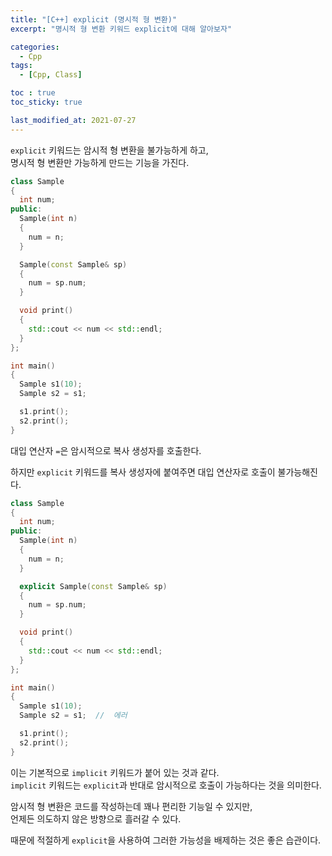 ```yaml
---
title: "[C++] explicit (명시적 형 변환)"
excerpt: "명시적 형 변환 키워드 explicit에 대해 알아보자"

categories:
  - Cpp
tags:
  - [Cpp, Class]

toc : true
toc_sticky: true

last_modified_at: 2021-07-27
---
```


`explicit` 키워드는 암시적 형 변환을 불가능하게 하고,   
명시적 형 변환만 가능하게 만드는 기능을 가진다.

```cpp
class Sample
{
  int num;
public:
  Sample(int n)
  {
    num = n;
  }

  Sample(const Sample& sp)
  {
    num = sp.num;
  }

  void print()
  {
    std::cout << num << std::endl;
  }
};

int main()
{
  Sample s1(10);
  Sample s2 = s1;

  s1.print();
  s2.print();
}
```

대입 연산자 `=`은 암시적으로 복사 생성자를 호출한다.

하지만 `explicit` 키워드를 복사 생성자에 붙여주면 대입 연산자로 호출이 불가능해진다.

```cpp
class Sample
{
  int num;
public:
  Sample(int n)
  {
    num = n;
  }

  explicit Sample(const Sample& sp)
  {
    num = sp.num;
  }

  void print()
  {
    std::cout << num << std::endl;
  }
};

int main()
{
  Sample s1(10);
  Sample s2 = s1;  //  에러

  s1.print();
  s2.print();
}
```

이는 기본적으로 `implicit` 키워드가 붙어 있는 것과 같다.   
`implicit` 키워드는 `explicit`과 반대로 암시적으로 호출이 가능하다는 것을 의미한다.

암시적 형 변환은 코드를 작성하는데 꽤나 편리한 기능일 수 있지만,   
언제든 의도하지 않은 방향으로 흘러갈 수 있다.

때문에 적절하게 `explicit`을 사용하여 그러한 가능성을 배제하는 것은 좋은 습관이다.